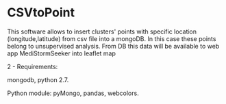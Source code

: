 # CSVtoPoint
This software allows to insert clusters' points with specific location (longitude,latitude) from  csv file into a mongoDB. In this case these points belong to unsupervised analysis. From DB this data will be available to web app MediStormSeeker into leaflet map

2 - Requirements:

mongodb, 
python 2.7.

Python module:
pyMongo,
pandas,
webcolors.
